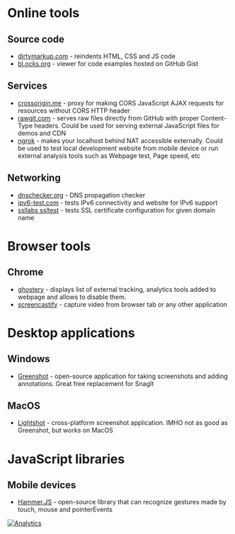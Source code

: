 
# Online tools

## Source code

* [dirtymarkup.com](http://www.dirtymarkup.com/) - reindents HTML, CSS and JS code
* [bl.ocks.org](http://bl.ocks.org/) - viewer for code examples hosted on GitHub Gist

## Services

* [crossorigin.me](http://crossorigin.me) - proxy for making CORS JavaScript AJAX requests for resources without CORS HTTP header
* [rawgit.com](https://rawgit.com/) - serves raw files directly from GitHub with proper Content-Type headers. Could be used for serving external JavaScript files for demos and CDN
* [ngrok](https://ngrok.com/) - makes your localhost behind NAT accessible externally. Could be used to test local development website from mobile device or run external analysis tools such as Webpage test, Page speed, etc

## Networking 

* [dnschecker.org](https://dnschecker.org) - DNS propagation checker
* [ipv6-test.com](http://ipv6-test.com/) - tests IPv6 connectivity and website for IPv6 support
* [ssllabs ssltest](https://www.ssllabs.com/ssltest/index.html) - tests SSL certificate configuration for given domain name

# Browser tools

## Chrome

* [ghostery](https://chrome.google.com/webstore/detail/ghostery/mlomiejdfkolichcflejclcbmpeaniij?hl=en) - displays list of external tracking, analytics tools added to webpage and allows to disable them.  
* [screencastify](https://chrome.google.com/webstore/detail/screencastify-screen-vide/mmeijimgabbpbgpdklnllpncmdofkcpn?hl=en) - capture video from browser tab or any other application

# Desktop applications

## Windows

* [Greenshot](http://getgreenshot.org/) - open-source application for taking screenshots and adding annotations. Great free replacement for SnagIt

## MacOS

* [Lightshot](https://app.prntscr.com/en/index.html) - cross-platform screenshot application. IMHO not as good as Greenshot, but works on MacOS
 

# JavaScript libraries

## Mobile devices

* [Hammer.JS](http://hammerjs.github.io/) -  open-source library that can recognize gestures made by touch, mouse and pointerEvents

[![Analytics](https://ga-beacon.appspot.com/UA-1286259-12/geolinks/README)](https://github.com/igrigorik/ga-beacon)



